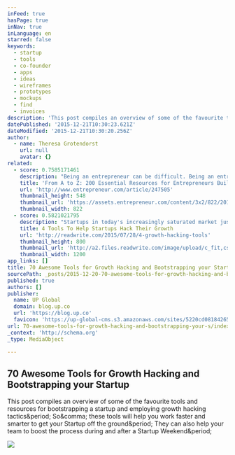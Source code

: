 ```yaml
---
inFeed: true
hasPage: true
inNav: true
inLanguage: en
starred: false
keywords:
  - startup
  - tools
  - co-founder
  - apps
  - ideas
  - wireframes
  - prototypes
  - mockups
  - find
  - invoices
description: 'This post compiles an overview of some of the favourite tools and resources for bootstrapping a startup and employing growth hacking tactics. So, these tools will help you work faster and smarter to get your Startup off the ground. They can also help your team to boost the process during and after a Startup Weekend.'
datePublished: '2015-12-21T10:30:23.621Z'
dateModified: '2015-12-21T10:30:20.256Z'
author:
  - name: Theresa Grotendorst
    url: null
    avatar: {}
related:
  - score: 0.7585171461
    description: "Being an entrepreneur can be difficult. Being an entrepreneur attempting to launch a startup is even more challenging. The good news? You don't have to go it alone. There are a lot of tools and resources at your fingertips online to help you successfully plan, launch and run your business."
    title: 'From A to Z: 200 Essential Resources for Entrepreneurs Building a Business'
    url: 'http://www.entrepreneur.com/article/247505'
    thumbnail_height: 548
    thumbnail_url: 'https://assets.entrepreneur.com/content/3x2/822/20150114190424-jumper.jpeg'
    thumbnail_width: 822
  - score: 0.5821021795
    description: "Startups in today's increasingly saturated market just can't overestimate the importance of business growth. Technology is a frenzied sector, and founders who want to make an impact often need to prove that their businesses aren't merely growing or thriving, but accelerating in hyperdrive."
    title: 4 Tools To Help Startups Hack Their Growth
    url: 'http://readwrite.com/2015/07/28/4-growth-hacking-tools'
    thumbnail_height: 800
    thumbnail_url: 'http://a2.files.readwrite.com/image/upload/c_fit,cs_srgb,dpr_1.0,h_1200,q_80,w_1200/MTMxOTAwNTgwMjU4OTQ0Mjc0.jpg'
    thumbnail_width: 1200
app_links: []
title: 70 Awesome Tools for Growth Hacking and Bootstrapping your Startup
sourcePath: _posts/2015-12-20-70-awesome-tools-for-growth-hacking-and-bootstrapping-your-s.md
published: true
authors: []
publisher:
  name: UP Global
  domain: blog.up.co
  url: 'https://blog.up.co'
  favicon: 'https://up-global-cms.s3.amazonaws.com/sites/5220cd08184265ee3e000003/theme/images/UP_Global_HQ_favicon.png'
url: 70-awesome-tools-for-growth-hacking-and-bootstrapping-your-s/index.html
_context: 'http://schema.org'
_type: MediaObject

---
```

<article style=""><h1>70 Awesome Tools for Growth Hacking and Bootstrapping your Startup</h1><p>This post compiles an overview of some of the favourite tools and resources for bootstrapping a startup and employing growth hacking tactics&amp;period; So&amp;comma; these tools will help you work faster and smarter to get your Startup off the ground&amp;period; They can also help your team to boost the process during and after a Startup Weekend&amp;period;</p><img src="https://blog.up.co/wp-content/uploads/2015/04/591-800x533.jpg" /></article>